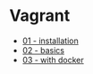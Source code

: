 # Vagrant
- [01 - installation](01-installation.md)
- [02 - basics](02-basics.md)
- [03 - with docker](03-with_docker.md)
